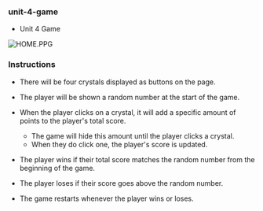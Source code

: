 ### unit-4-game

* Unit 4 Game

![HOME.PPG](https://img.fireden.net/v/image/1489/34/1489349737830.png)

### Instructions

* There will be four crystals displayed as buttons on the page.

* The player will be shown a random number at the start of the game.

* When the player clicks on a crystal, it will add a specific amount of points to the player's total score.

    * The game will hide this amount until the player clicks a crystal.
    * When they do click one, the player's score is updated.

* The player wins if their total score matches the random number from the beginning of the game.

* The player loses if their score goes above the random number.

* The game restarts whenever the player wins or loses.